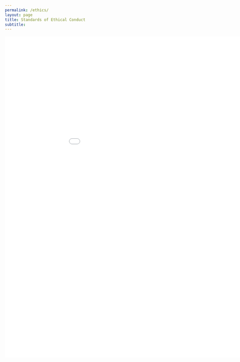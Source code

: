 ```yaml
---
permalink: /ethics/
layout: page
title: Standards of Ethical Conduct
subtitle: 
---
```


<embed src="/assets/pdfs/school/Standards_of_Ethical_Conduct.pdf" type="application/pdf" width="1000px" height="1000px" />


